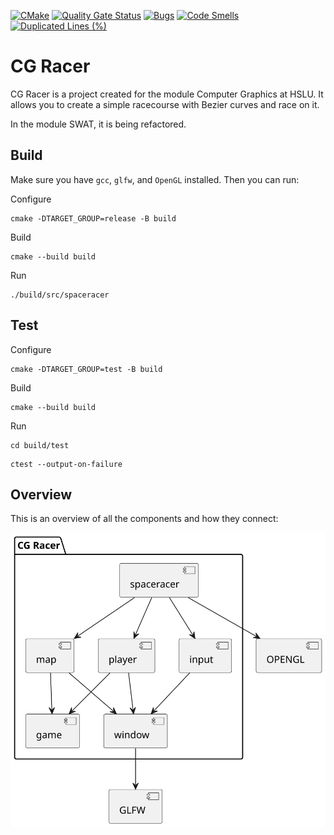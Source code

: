 [![CMake](https://github.com/erzu12/cg_racer/actions/workflows/cmake.yml/badge.svg)](https://github.com/erzu12/cg_racer/actions/workflows/cmake.yml)
[![Quality Gate Status](https://sonarcloud.io/api/project_badges/measure?project=erzu12_cg_racer&metric=alert_status)](https://sonarcloud.io/summary/new_code?id=erzu12_cg_racer)
[![Bugs](https://sonarcloud.io/api/project_badges/measure?project=erzu12_cg_racer&metric=bugs)](https://sonarcloud.io/summary/new_code?id=erzu12_cg_racer)
[![Code Smells](https://sonarcloud.io/api/project_badges/measure?project=erzu12_cg_racer&metric=code_smells)](https://sonarcloud.io/summary/new_code?id=erzu12_cg_racer)
[![Duplicated Lines (%)](https://sonarcloud.io/api/project_badges/measure?project=erzu12_cg_racer&metric=duplicated_lines_density)](https://sonarcloud.io/summary/new_code?id=erzu12_cg_racer)


# CG Racer

CG Racer is a project created for the module Computer Graphics at HSLU.
It allows you to create a simple racecourse with Bezier curves and race on it.

In the module SWAT, it is being refactored.

## Build

Make sure you have `gcc`, `glfw`, and `OpenGL` installed.
Then you can run:

Configure
```
cmake -DTARGET_GROUP=release -B build
```

Build
```
cmake --build build
```

Run
```
./build/src/spaceracer
```

## Test

Configure
```
cmake -DTARGET_GROUP=test -B build
```

Build
```
cmake --build build
```

Run
```
cd build/test
```
```
ctest --output-on-failure
```

## Overview

This is an overview of all the components and how they connect:

![overview](Docs/Components.svg)
